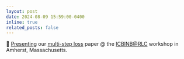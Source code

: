 ```yaml
---
layout: post
date: 2024-08-09 15:59:00-0400
inline: true
related_posts: false
---
```


🎤 <a href="https://youtu.be/WCclCOjy6vw">Presenting</a> our <a href="https://openreview.net/forum?id=K4VjW7evSV">multi-step loss</a> paper @ the <a href="https://sites.google.com/view/rlc2024-icbinb/home">ICBINB@RLC</a> workshop in Amherst, Massachusetts.